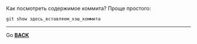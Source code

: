 Как посмотреть содержимое коммита? Проще простого:

```bash=
git show здесь_вставляем_хэш_коммита
```
___
Go [**BACK**](readme.md)